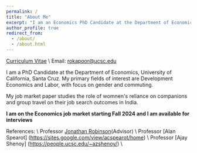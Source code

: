 ```yaml
---
permalink: /
title: "About Me"
excerpt: "I am an Economics PhD Candidate at the Department of Economics, University of California, Santa Cruz. My research focuses on issues related to gender, access and urban mobility in developing countries. I have ongoing projects in Africa and India. I received a BA Honors in Economics from Delhi University and MSc in Economics from University College London (UCL)."
author_profile: true
redirect_from: 
  - /about/
  - /about.html
---
```


[Curriculum Vitae](/files/Rolly_Academic_CV.pdf) \\
Email: [rokapoor@ucsc.edu](mailto:rokapoor@ucsc.edu)


I am a PhD Candidate at the Department of Economics, University of California, Santa Cruz. My primary fields of interest are Development Economics and Labor, with focus on gender and commuting. 


My job market paper studies the role of womnen's reliance on companions and group travel on their job search outcomes in India. 


**I am on the Economics job market starting Fall 2024 and I am available for interviews**


References: \\
Professor [Jonathan Robinson](https://sites.google.com/view/jmrtwo/home)(Advisor) \\
Professor [Alan Spearot] (https://sites.google.com/view/acspearot/home) \\
Professor [Ajay Shenoy] (https://people.ucsc.edu/~azshenoy/) \\


